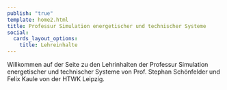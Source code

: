 ```yaml
---
publish: "true"
template: home2.html
title: Professur Simulation energetischer und technischer Systeme
social:
  cards_layout_options:
    title: Lehreinhalte
---
```



Willkommen auf der Seite zu den Lehrinhalten der Professur Simulation energetischer und technischer Systeme von Prof. Stephan Schönfelder und Felix Kaule von der HTWK Leipzig.
